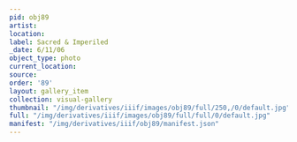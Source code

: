 ```yaml
---
pid: obj89
artist: 
location: 
label: Sacred & Imperiled
_date: 6/11/06
object_type: photo
current_location: 
source: 
order: '89'
layout: gallery_item
collection: visual-gallery
thumbnail: "/img/derivatives/iiif/images/obj89/full/250,/0/default.jpg"
full: "/img/derivatives/iiif/images/obj89/full/full/0/default.jpg"
manifest: "/img/derivatives/iiif/obj89/manifest.json"
---
```

